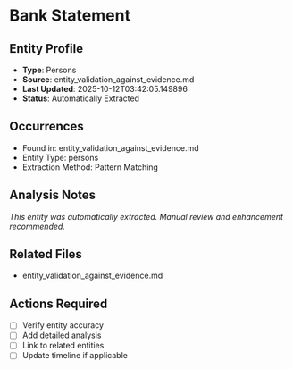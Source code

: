 # Bank Statement

## Entity Profile
- **Type**: Persons
- **Source**: entity_validation_against_evidence.md
- **Last Updated**: 2025-10-12T03:42:05.149896
- **Status**: Automatically Extracted

## Occurrences
- Found in: entity_validation_against_evidence.md
- Entity Type: persons
- Extraction Method: Pattern Matching

## Analysis Notes
*This entity was automatically extracted. Manual review and enhancement recommended.*

## Related Files
- entity_validation_against_evidence.md

## Actions Required
- [ ] Verify entity accuracy
- [ ] Add detailed analysis
- [ ] Link to related entities
- [ ] Update timeline if applicable
